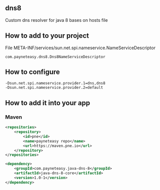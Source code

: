 ## dns8
       
Custom dns resolver for java 8 bases on hosts file

## How to add to your project

File META-INF/services/sun.net.spi.nameservice.NameServiceDescriptor
```
com.payneteasy.dns8.Dns8NameServiceDescriptor
```

## How to configure

```shell
-Dsun.net.spi.nameservice.provider.1=dns,dns8
-Dsun.net.spi.nameservice.provider.2=default
```

## How to add it into your app

### Maven

```xml
<repositories>
    <repository>
        <id>pne</id>
        <name>payneteasy repo</name>
        <url>https://maven.pne.io</url>
    </repository>
</repositories>

<dependency>
    <groupId>com.payneteasy.java-dns-8</groupId>
    <artifactId>java-dns-8-core</artifactId>
    <version>1.0-1</version>
</dependency>
```
